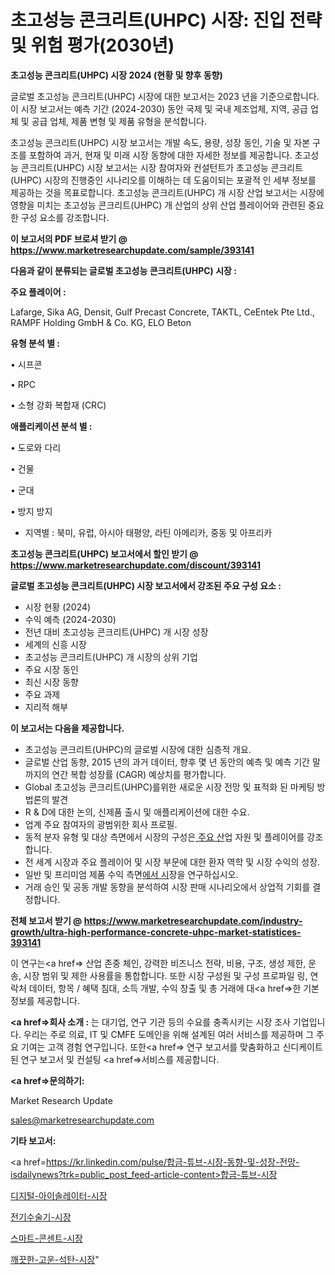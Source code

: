 # 초고성능 콘크리트(UHPC) 시장: 진입 전략 및 위험 평가(2030년)

<strong>초고성능 콘크리트(UHPC) 시장 2024 (현황 및 향후 동향)</strong>

글로벌 초고성능 콘크리트(UHPC) 시장에 대한 보고서는 2023 년을 기준으로합니다.이 시장 보고서는 예측 기간 (2024-2030) 동안 국제 및 국내 제조업체, 지역, 공급 업체 및 공급 업체, 제품 변형 및 제품 유형을 분석합니다.

초고성능 콘크리트(UHPC) 시장 보고서는 개발 속도, 용량, 성장 동인, 기술 및 자본 구조를 포함하여 과거, 현재 및 미래 시장 동향에 대한 자세한 정보를 제공합니다. 초고성능 콘크리트(UHPC) 시장 보고서는 시장 참여자와 컨설턴트가 초고성능 콘크리트(UHPC) 시장의 진행중인 시나리오를 이해하는 데 도움이되는 포괄적 인 세부 정보를 제공하는 것을 목표로합니다. 초고성능 콘크리트(UHPC) 개 시장 산업 보고서는 시장에 영향을 미치는 초고성능 콘크리트(UHPC) 개 산업의 상위 산업 플레이어와 관련된 중요한 구성 요소를 강조합니다.



<strong>이 보고서의 PDF 브로셔 받기 @ <a href=https://www.marketresearchupdate.com/sample/393141>https://www.marketresearchupdate.com/sample/393141</a></strong>



<strong>다음과 같이 분류되는 글로벌 초고성능 콘크리트(UHPC) 시장 :</strong>



<strong>주요 플레이어 :</strong>

Lafarge, Sika AG, Densit, Gulf Precast Concrete, TAKTL, CeEntek Pte Ltd., RAMPF Holding GmbH & Co. KG, ELO Beton



<strong>유형 분석 별 :</strong>

• 시프콘

• RPC

• 소형 강화 복합재 (CRC)



<strong>애플리케이션 분석 별 :</strong>

• 도로와 다리

• 건물

• 군대

• 방지 방지

<ul>
  <li>지역별 : 북미, 유럽, 아시아 태평양, 라틴 아메리카, 중동 및 아프리카</li>
</ul>


<strong>초고성능 콘크리트(UHPC) 보고서에서 할인 받기 @ <a href=https://www.marketresearchupdate.com/discount/393141>https://www.marketresearchupdate.com/discount/393141</a></strong>



<strong>글로벌 초고성능 콘크리트(UHPC) 시장 보고서에서 강조된 주요 구성 요소 :</strong>
<ul>
  <li>시장 현황 (2024)</li>
  <li>수익 예측 (2024-2030)</li>
  <li>전년 대비 초고성능 콘크리트(UHPC) 개 시장 성장</li>
  <li>세계의 신흥 시장</li>
  <li>초고성능 콘크리트(UHPC) 개 시장의 상위 기업</li>
  <li>주요 시장 동인</li>
  <li>최신 시장 동향</li>
  <li>주요 과제</li>
  <li>지리적 해부</li>
</ul>


<strong>이 보고서는 다음을 제공합니다.</strong>
<ul>
  <li>초고성능 콘크리트(UHPC)의 글로벌 시장에 대한 심층적 개요.</li>
  <li>글로벌 산업 동향, 2015 년의 과거 데이터, 향후 몇 년 동안의 예측 및 예측 기간 말까지의 연간 복합 성장률 (CAGR) 예상치를 평가합니다.</li>
  <li>Global 초고성능 콘크리트(UHPC)를위한 새로운 시장 전망 및 표적화 된 마케팅 방법론의 발견</li>
  <li>R &amp; D에 대한 논의, 신제품 출시 및 애플리케이션에 대한 수요.</li>
  <li>업계 주요 참여자의 광범위한 회사 프로필.</li>
  <li>동적 분자 유형 및 대상 측면에서 시장의 구성은<a href=> 주요 산</a>업 자원 및 플레이어를 강조합니다.</li>
  <li>전 세계 시장과 주요 플레이어 및 시장 부문에 대한 환자 역학 및 시장 수익의 성장.</li>
  <li>일반 및 프리미엄 제품 수익 측면<a href=>에서 시</a>장을 연구하십시오.</li>
  <li>거래 승인 및 공동 개발 동향을 분석하여 시장 판매 시나리오에서 상업적 기회를 결정합니다.</li>
</ul>



<strong>전체 보고서 받기 @ <a href=https://www.marketresearchupdate.com/industry-growth/ultra-high-performance-concrete-uhpc-market-statistices-393141>https://www.marketresearchupdate.com/industry-growth/ultra-high-performance-concrete-uhpc-market-statistices-393141</a></strong>

이 연구는<a href=> 산업 존중</a> 체인, 강력한 비즈니스 전략, 비용, 구조, 생성 제한, 운송, 시장 범위 및 제한 사용률을 통합합니다. 또한 시장 구성원 및 구성 프로파일 링, 연락처 데이터, 항목 / 혜택 침대, 소득 개발, 수익 창출 및 총 거래에 대<a href=>한 기본 </a>정보를 제공합니다.



<strong><a href=>회사 소</a>개 :</strong>
는 대기업, 연구 기관 등의 수요를 충족시키는 시장 조사 기업입니다. 우리는 주로 의료, IT 및 CMFE 도메인을 위해 설계된 여러 서비스를 제공하며 그 주요 기여는 고객 경험 연구입니다. 또한<a href=> 연구 보</a>고서를 맞춤화하고 신디케이트 된 연구 보고서 및 컨설팅 <a href=>서비스</a>를 제공합니다.



<strong><a href=>문의하기:</a></strong>

Market Research Update

sales@marketresearchupdate.com



<strong>기타 보고서:</strong>

<a href=https://kr.linkedin.com/pulse/합금-튜브-시장-동향-및-성장-전망-isdailynews?trk=public_post_feed-article-content>합금-튜브-시장</a>

<a href=https://www.linkedin.com/pulse/디지털-아이솔레이터-시장-세분화-연구-및-목표-고객2029년-survey-spotlight-pro-24-analysis/>디지털-아이솔레이터-시장</a>

<a href=https://www.linkedin.com/pulse/전기수술기-시장-동향-및-성장-전망-survey-spotlight-pro-24-analysis-rm1pf/>전기수술기-시장</a>

<a href=https://www.linkedin.com/pulse/스마트-콘센트-시장-규모-및-성장-2023-analytics-avenue-adventures-24-ana-shxkf/>스마트-콘센트-시장</a>

<a href=https://www.linkedin.com/pulse/깨끗한-고운-석탄-시장-세분화-연구-및-목표-고객2030년-analytics-avenue-adventures-24-ana-trhzf/>깨끗한-고운-석탄-시장</a>"
